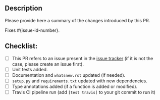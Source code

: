 ## Description

Please provide here a summary of the changes introduced by this PR.

Fixes #{issue-id-number}.


## Checklist:

- [ ] This PR refers to an issue present in the [issue tracker](https://github.com/BlueBrain/Search/issues
) (if it is not the case, please create an issue
 first).
- [ ] Unit tests added.
- [ ] Documentation and `whatsnew.rst` updated (if needed).
- [ ] `setup.py` and `requirements.txt` updated with new dependencies.
- [ ] Type annotations added (if a function is added or modified). 
- [ ] Travis CI pipeline run (add `[test travis]` to your git commit to run it)
